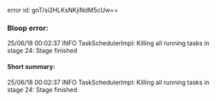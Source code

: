 error id: gnT/si2HLKsNKjiNdM5cUw==
### Bloop error:

25/06/18 00:02:37 INFO TaskSchedulerImpl: Killing all running tasks in stage 24: Stage finished
#### Short summary: 

25/06/18 00:02:37 INFO TaskSchedulerImpl: Killing all running tasks in stage 24: Stage finished